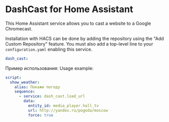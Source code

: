 # DashCast for Home Assistant

This Home Assistant service allows you to cast a website to a Google Chromecast.


Installation with HACS can be done by adding the repository using the "Add Custom Repository"
feature. You must also add a top-level line to your `configuration.yaml` enabling this service.

```yaml
dash_cast:
```


Пример использования:
Usage example:

```yaml
script:
  show_weather:
    alias: Покажи погоду
    sequence:
      - service: dash_cast.load_url
        data:
          entity_id: media_player.hall_tv
          url: http://yandex.ru/pogoda/moscow
          force: true
```

